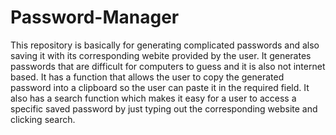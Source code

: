 # Password-Manager
This repository is basically for generating complicated passwords and also saving it with its corresponding webite provided by the user.
It generates passwords that are difficult for computers to guess and it is also not internet based.
It has a function that allows the user to copy the generated password into a clipboard so the user can paste it in the required field.
It also has a search function which makes it easy for a user to access a specific saved password by just typing out the corresponding website and clicking search.

